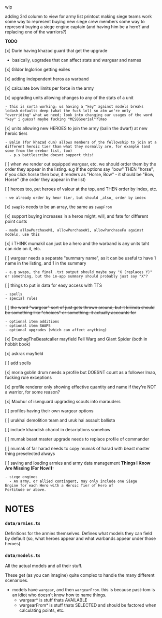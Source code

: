 wip

adding 3rd column to view for army list printout
making siege teams work
some way to represent buying new siege crew members
some way to represent buying a siege engine captain (and having him be a hero? and replacing one of the warriors?)

**TODO**

[x] Durin having khazad guard that get the upgrade

- basically, upgrades that can affect stats and wargear and names

[x] Gildor Inglorion getting exiles

[x] adding independent heros as warband

[x] calculate bow limits per force in the army

[x] upgrading units allowing changes to any of the stats of a unit

    - this is sorta working; us having a "key" against models breaks lodash defaults deep (what the fuck lol) so atm we're only "overriding" what we need; look into changing our usages of the word "key" i guess? maybe fucking "MESBGserial"?lmao

[x] units allowing new HEROES to join the army (balin the dwarf) at new heroic tiers

    - Balin (for khazad dun) allows members of the fellowship to join at a different heroic tier than what they normally are, for example (and some from the erebor list, too)
      - p.s battlescribe doesnt support this!

[ ] when we render out equipped wargear, etc. we should order them by the order they appear in the listing. e.g if the options say "bow" THEN "horse", if you click horse then bow, it renders as "Horse, Bow" - it should be "Bow, Horse" (the order they appear in the list)

[ ] heroes too, put heroes of valour at the top, and THEN order by index, etc.

    - we already order by heor tier, but should _also_ order by index

[x] `swapTo` needs to be an array, the same as `swapFrom`

[x] support buying increases in a heros might, will, and fate for different point costs

    - made allowPurchaseMi, allowPurchaseWi, allowPurchaseFa against models, use this

[x] i THINK mumakil can just be a hero and the warband is any units taht can ride on it, etc.

[ ] wargear needs a separate "summary name", as it can be useful to have 1 name in the listing, and 1 in the summary

    - e.g swaps, the final .txt output should maybe say "X (replaces Y)" or something, but the in-app summary should probably just say "X"?

[ ] things to put in data for easy access with TTS

    - spells
    - special rules

[ ] ~~the word "wargear" sort of just gets thrown around, but it kiiiinda should be something like "choices" or something. it actually accounts for~~

    - optional item additions
    - optional item SWAPS
    - optional upgrades (which can affect anything)

[x] DruzhagTheBeastcaller mayfield Fell Warg and Giant Spider (both in hobbit book)

[x] askrak mayfield

[ ] add spells

[x] moria goblin drum needs a profile but DOESNT count as a follower lmao, fucking rule exceptions

[x] profile renderer only showing effective quantity and name if they're NOT a warrior, for some reason?

[x] Mauhur of isenguard upgrading scouts into marauders

[ ] profiles having their own wargear options

[ ] urukhai demolition team and uruk hai assault ballista

[ ] include khandish chariot in descriptions somehow

[ ] mumak beast master upgrade needs to replace profile of commander

[ ] mumak of far harad needs to copy mumak of harad with beast master thing preselected always

[ ] saving and loading armies and army data management
**Things I Know Are Missing (For Now!):**

    - siege engines
      - An army, or allied contingent, may only include one Siege
    Engine for each Hero with a Heroic Tier of Hero of
    Fortitude or above.

# NOTES

### `data/armies.ts`

Definitions for the armies themselves. Defines what models they can field by default (so, what heroes appear and what warbands appear under those heroes)

### `data/models.ts`

All the actual models and all their stuff.

These get (as you can imagine) quite complex to handle the many different scenarioes.

- models have `wargear`, and then `wargearFrom`. this is because past-tom is an idiot who doesn't know how to name things.
  - wargear\* is stuff thats AVAILABLE
  - wargearFrom\* is stuff thats SELECTED and should be factored when calculating points, etc.
